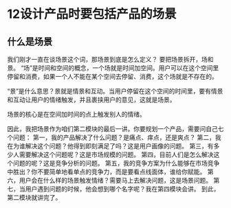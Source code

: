 # 12设计产品时要包括产品的场景

## 什么是场景
我们刚才一直在谈场景这个词，那场景到底是怎么定义？
要把场景拆开，场和景。
“场”是时间和空间的概念，一个场就是时间加空间。用户可以在这个空间里停留和消费，如果一个人不能在某个空间去停留、消费，这个场就是不存在的。

“景”是什么意思？景就是情景和互动。当用户停留在这个空间的时间里，要有情景和互动让用户的情绪触发，并且裹挟用户的意见，这就是场景。

场景的核心是在空间加时间的点上触发别人的情绪。


因此，我把场景作为咱们第二模块的最后一讲。你要规划一个产品，需要问自己七个问题：
第一，我的产品解决了什么问题？是痛点、痒点，还是爽点？
第二，我在为谁解决这个问题？他得到即刻满足了吗？这是用户画像的问题。
第三，有多少人需要解决这个问题呢？这是市场规模的问题。
第四，目前人们是怎么解决这个问题的呢？这是竞争分析的问题。
第五，我的竞争方案为什么能够在市场竞争中胜出？你不要简单地看单点的竞争力，而是要看点线面体，谁给你赋能。
第六，用户会在什么样的场景触发情绪？需要马上去解决问题，这是场景问题。
第七，当用户遇到问题的时候，他会想到哪个名字呢？我在第四模块会讲。
到此，第二模块就讲完了。